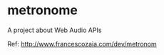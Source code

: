 metronome
=========

A project about Web Audio APIs

Ref: http://www.francescozaia.com/dev/metronom
